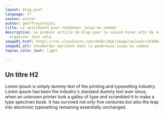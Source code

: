 ```yaml
---
layout: blog_post
language: fr
season: winter
author: geoffreyarduini
title: Le splitboard pour randonner jusqu'au sommet
description: Le premier article du blog pour la saison hiver afin de voir comment
  organiser tout cela.
image01_href: https://res.cloudinary.com/deddrj0yb/image/upload/v1638883531/website/winter/Snowboard-descente-poudreuse_xp9cqv.jpg
image01_alt: Snowborder marchant dans la poudreuse jusqu'au sommet
topnav_color_text: light

---
```

## Un titre H2

Lorem ipsum is simply dummy text of the printing and typesetting industry. Lorem ipsum has been the industry's standard dummy text ever since, when an unknown printer took a galley of type and scrambled it to make a type specimen book. It has survived not only five centuries but also the leap into electronic typesetting remaining essentially unchanged.